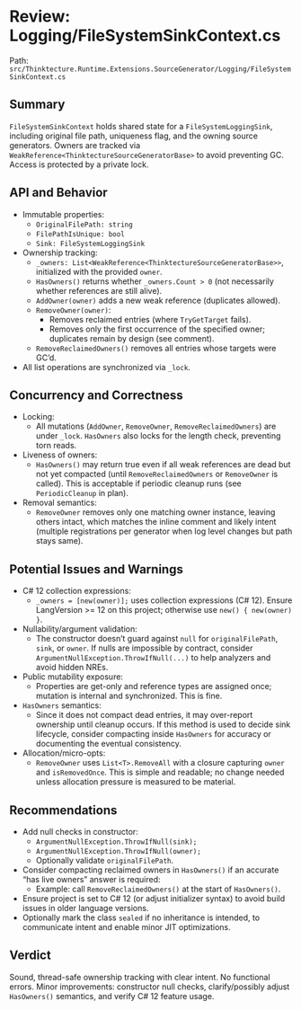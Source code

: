 # Review: Logging/FileSystemSinkContext.cs

Path: `src/Thinktecture.Runtime.Extensions.SourceGenerator/Logging/FileSystemSinkContext.cs`

## Summary
`FileSystemSinkContext` holds shared state for a `FileSystemLoggingSink`, including original file path, uniqueness flag, and the owning source generators. Owners are tracked via `WeakReference<ThinktectureSourceGeneratorBase>` to avoid preventing GC. Access is protected by a private lock.

## API and Behavior
- Immutable properties:
  - `OriginalFilePath: string`
  - `FilePathIsUnique: bool`
  - `Sink: FileSystemLoggingSink`
- Ownership tracking:
  - `_owners: List<WeakReference<ThinktectureSourceGeneratorBase>>`, initialized with the provided `owner`.
  - `HasOwners()` returns whether `_owners.Count > 0` (not necessarily whether references are still alive).
  - `AddOwner(owner)` adds a new weak reference (duplicates allowed).
  - `RemoveOwner(owner)`:
    - Removes reclaimed entries (where `TryGetTarget` fails).
    - Removes only the first occurrence of the specified owner; duplicates remain by design (see comment).
  - `RemoveReclaimedOwners()` removes all entries whose targets were GC’d.
- All list operations are synchronized via `_lock`.

## Concurrency and Correctness
- Locking:
  - All mutations (`AddOwner`, `RemoveOwner`, `RemoveReclaimedOwners`) are under `_lock`. `HasOwners` also locks for the length check, preventing torn reads.
- Liveness of owners:
  - `HasOwners()` may return true even if all weak references are dead but not yet compacted (until `RemoveReclaimedOwners` or `RemoveOwner` is called). This is acceptable if periodic cleanup runs (see `PeriodicCleanup` in plan).
- Removal semantics:
  - `RemoveOwner` removes only one matching owner instance, leaving others intact, which matches the inline comment and likely intent (multiple registrations per generator when log level changes but path stays same).

## Potential Issues and Warnings
- C# 12 collection expressions:
  - `_owners = [new(owner)];` uses collection expressions (C# 12). Ensure LangVersion >= 12 on this project; otherwise use `new() { new(owner) }`.
- Nullability/argument validation:
  - The constructor doesn’t guard against `null` for `originalFilePath`, `sink`, or `owner`. If nulls are impossible by contract, consider `ArgumentNullException.ThrowIfNull(...)` to help analyzers and avoid hidden NREs.
- Public mutability exposure:
  - Properties are get-only and reference types are assigned once; mutation is internal and synchronized. This is fine.
- `HasOwners` semantics:
  - Since it does not compact dead entries, it may over-report ownership until cleanup occurs. If this method is used to decide sink lifecycle, consider compacting inside `HasOwners` for accuracy or documenting the eventual consistency.
- Allocation/micro-opts:
  - `RemoveOwner` uses `List<T>.RemoveAll` with a closure capturing `owner` and `isRemovedOnce`. This is simple and readable; no change needed unless allocation pressure is measured to be material.

## Recommendations
- Add null checks in constructor:
  - `ArgumentNullException.ThrowIfNull(sink);`
  - `ArgumentNullException.ThrowIfNull(owner);`
  - Optionally validate `originalFilePath`.
- Consider compacting reclaimed owners in `HasOwners()` if an accurate “has live owners” answer is required:
  - Example: call `RemoveReclaimedOwners()` at the start of `HasOwners()`.
- Ensure project is set to C# 12 (or adjust initializer syntax) to avoid build issues in older language versions.
- Optionally mark the class `sealed` if no inheritance is intended, to communicate intent and enable minor JIT optimizations.

## Verdict
Sound, thread-safe ownership tracking with clear intent. No functional errors. Minor improvements: constructor null checks, clarify/possibly adjust `HasOwners()` semantics, and verify C# 12 feature usage.
